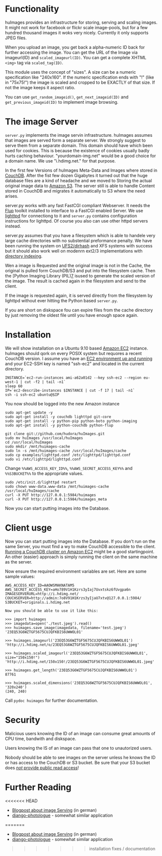 # Functionality

huImages provides an infrastructure for storing, serving and scaling images.
It might not work for facebook or flickr scale image-pools, but for a few
hundred thousand images it woks very nicely. Currently it only supports
JPEG files.

When you upload an image, you get back a alpha-numeric ID back for further
accessing the image. You can get the URL of the Image via imageurl(ID) and
`scaled_imageurl(ID)`. You can get a complete XHTML `<img>` tag via
`scaled_tag(ID)`.

This module uses the concept of "sizes". A size can be a numeric specification
like "240x160". If the numeric specification ends with "!" (like in "75x75!")
the image is scaled and cropped to be EXACTLY of that size. If not the image
keeps it aspect ratio.

You can use `get_random_imageid()`, `get_next_imageid(ID)` and
`get_previous_imageid(ID)` to implement image browsing.

# The image Server

`server.py` implements the image servin infrastructure. huImages assumes that
images are served form a separate server. We strongly suggest to serve them
from a separate domain. This domain should have which been used for cookies.
This is because the existence of cookies usually badly hurts caching
behaviour. "yourdomain-img.net" would be a good choice for a domain name. We
use "i.hdimg.net." for that purpose.

In the first few Versions of huImages Meta-Data and Images where stored in
[CouchDB][1]. After the fist few dozen Gigabytes it turned out that the huge
database files are a kind of headache and we moved to Storing the actual
original image data to [Amazon S3][2]. The server still is able to handle
Content stored in CouchDB and migrates it automatically to S3 where the need
arises.

[1]: http://couchdb.apache.org/
[2]: http://aws.amazon.com/s3

server.py works with any fast FastCGI compliant Webserver. It needs the
[Flup][3] toolkit installed to interface to a FastCGI enabled Server. We
use [lighttpd][4] for connectiong to it and `server.py` contains
configuration instructions for lighttpd. Of course you also can use other
httpd servers instead.

[3]: http://trac.saddi.com/flup
[4]: http://www.lighttpd.net/

server.py assumes that you have a filesystem which is able to handele very
large cache directories with no substential preformance penalty. We have been
running the system on [UFS2/dirhash][5] and XFS systems with success but it
should also work well on modenrn ext2/3 implementations with
[directory indexing][6].

[5]: http://code.google.com/soc/2008/freebsd/appinfo.html?csaid=69F96419FD4920FF
[6]: http://ext2.sourceforge.net/2005-ols/paper-html/node3.html

Wen a image is Requested and the original image is not in the Cache, the
original is pulled form CouchDB/S3 and put into the filesystem cache. Then the
[Python Imaging Library (PIL)[7] isused to generate the scaled version of the
image. The result is cached again in the filesystem and send to the client.

[7]: http://www.pythonware.com/products/pil/

If the image is requested again, it is served directly from the filesystem by
lighttpd without ever hitting the Python based `server.py`.

If you are short on diskspace fou can expire files from the cache directory
by just removing the oldest file until you have enough space again.


# Installation

We will show installation on a Ubuntu 9.10 based [Amazon EC2][8] instance.
huImages should qork on every POSIX system but requores a recent CouchDB
version. I assume you have an [EC2 environment up and running][9] and your
EC2-SSH key is named "ssh-ec2" and located in the current directory.

[8]: http://aws.amazon.com/ec2/
[9]: https://help.ubuntu.com/community/EC2StartersGuide


    INSTANCE=`ec2-run-instances ami-a62a01d2 --key ssh-ec2 --region eu-west-1 | cut -f2 | tail -n1`
    sleep 60
    IP=`ec2-describe-instances $INSTANCE | cut -f 17 | tail -n1`
    ssh -i ssh-ec2 ubuntu@$IP

You now should be logged into the new Amazon instance

    sudo apt-get update -y
    sudo apt-get install -y couchdb lighttpd git-core
    sudo apt-get install -y python-pip python-boto python-imaging
    sudo apt-get install -y python-couchdb python-flup

    git clone git://github.com/hudora/huImages.git
    sudo mv huImages /usr/local/huImages
    cd /usr/local/huImages
    sudo mkdir /mnt/huimages-cache
    sudo ln -s /mnt/huimages-cache /usr/local/huImages/cache
    sudo cp examples/lighttpd.conf /etc/lighttpd/lighttpd.conf
    sudo vi /etc/lighttpd/lighttpd.conf

Change `%%AWS_ACCESS_KEY_ID%%`, `%%AWS_SECRET_ACCESS_KEY%%` and `%%S3BUCKET%%`
to the appropriate values.

    sudo /etc/init.d/lighttpd restart
    sudo chown www-data.www-data /mnt/huimages-cache /usr/local/huImages/cache
    curl -X PUT http://127.0.0.1:5984/huimages
    curl -X PUT http://127.0.0.1:5984/huimages_meta

Now you can start putting images into the Database.


# Client usge

Now you can start putting images into the Database. If you don't run on the
same Server, you must find a wy to make CouchDB accessible to the client.
[Running a CouchDB cluster on Amazon EC2][10] might be a good startingpoint.
An other (easier) approach is simply running the client on the same machine
as the server.

[10]: http://blogs.23.nu/c0re/2009/12/running-a-couchdb-cluster-on-amazon-ec2/

Now ensure the required environment variables are set. Here are some sample
values:

    AWS_ACCESS_KEY_ID=AAOWSMAKNATAM5
    AWS_SECRET_ACCESS_KEY=aHo789V1H1Kzrs3yIaj7Uvxtskz6fUvgpa6n
    IMAGESERVERURL=http://i.hdimg.net/
    COUCHSERVER=http://admin:7o8V91H1Krzs3yIjaU7xtv@127.0.0.1:5984/
    S3BUCKET=originals.i.hdimg.net
    
    Now you should be able to use it like this:
    
    >>> import huimages
    >>> imagedata=open('./test.jpeg').read()
    >>> huimages.save_image(imagedata, filename='test.jpeg')
    '23EQ53G6WZTGF5675CUJQFKBIS6UWWOL01'

    >>> huimages.imageurl('23EQ53G6WZTGF5675CUJQFKBIS6UWWOL01')
    'http://i.hdimg.net/o/23EQ53G6WZTGF5675CUJQFKBIS6UWWOL01.jpeg'

    >>> huimages.scaled_imageurl('23EQ53G6WZTGF5675CUJQFKBIS6UWWOL01', size="150x150!")
    'http://i.hdimg.net/150x150!/23EQ53G6WZTGF5675CUJQFKBIS6UWWOL01.jpeg'

    >>> huimages.get_length('23EQ53G6WZTGF5675CUJQFKBIS6UWWOL01')
    87761

    >>> huimages.scaled_dimensions('23EQ53G6WZTGF5675CUJQFKBIS6UWWOL01', '320x240')
    (240, 240)

Call `pydoc huimages` for further documentation.


# Security

Malicious users knowing the ID of an image can consume great amounts of CPU
time, bandwith and diskspace.

Users knowing the IS of an image can pass that one to unautorized users.

Nobody should be able to see images on the server unless he knows the ID
or has access to the CouchDB or S3 bucket. Be sure that your S3 bucket does
[*not* provide public read access][11]!

[11]: http://www.bucketexplorer.com/documentation/amazon-s3--access-control-list-details.html


# Further Reading

<<<<<<< HEAD
 * [Blogpost about image Serving][10] (in german)
 * [django-photologue][11] - somewhat similar application

[10]: http://blogs.23.nu/disLEXia/2009/02/imageserver/
[11]: http://code.google.com/p/django-photologue/
=======
 * [Blogpost about image Serving][12] (in german)
 * [django-photologue][13] - somewhat similar application

[12]: http://blogs.23.nu/disLEXia/2009/02/imageserver/
[13]: http://code.google.com/p/django-photologue/
>>>>>>> installation fixes / documentation
